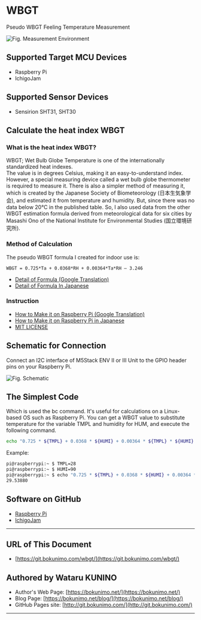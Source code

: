 # WBGT
Pseudo WBGT Feeling Temperature Measurement

![Fig. Measurement Environment](https://bokunimo.net/blog/wp-content/uploads/2024/07/wbgt2.png)

## Supported Target MCU Devices

- Raspberry Pi
- IchigoJam

## Supported Sensor Devices

- Sensirion SHT31, SHT30 

## Calculate the heat index WBGT

### What is the heat index WBGT?

WBGT; Wet Bulb Globe Temperature is one of the internationally standardized heat indexes.  
The value is in degrees Celsius, making it an easy-to-understand index. However, a special measuring device called a wet bulb globe thermometer is required to measure it.
There is also a simpler method of measuring it, which is created by the Japanese Society of Biometeorology (日本生気象学会), and estimated it from temperature and humidity. But, since there was no data below 20°C in the published table.
So, I also used data from the other WBGT estimation formula derived from meteorological data for six cities by Masashi Ono of the National Institute for Environmental Studies (国立環境研究所).

### Method of Calculation

The pseudo WBGT formula I created for indoor use is:

```
WBGT = 0.725*Ta + 0.0368*RH + 0.00364*Ta*RH – 3.246
```

- [Detail of Formula (Google Translation)](https://bokunimo-net.translate.goog/blog/ichigo-jam/29/?_x_tr_sl=auto&_x_tr_tl=en&_x_tr_hl=ja&_x_tr_pto=wapp)  
- [Detail of Formula In Japanese](https://bokunimo.net/blog/ichigo-jam/29/)  

### Instruction

- [How to Make it on Raspberry Pi (Google Translation)](https://bokunimo-net.translate.goog/blog/raspberry-pi/4721/?_x_tr_sl=auto&_x_tr_tl=en&_x_tr_hl=ja&_x_tr_pto=wapp)  
- [How to Make it on Raspberry Pi in Japanese](https://bokunimo.net/blog/raspberry-pi/4721/)  
- [MIT LICENSE](https://github.com/bokunimowakaru/wbgt/blob/master/LICENSE)  

## Schematic for Connection

Connect an I2C interface of M5Stack ENV II or III Unit to the GPIO header pins on your Raspberry Pi.  

![Fig. Schematic](https://bokunimo.net/blog/wp-content/uploads/2024/07/schema.jpg)

## The Simplest Code

Which is used the bc command. It's useful for calculations on a Linux-based OS such as Raspberry Pi.
You can get a WBGT value to substitute temperature for the variable TMPL and humidity for HUM, and execute the following command.

```bash
echo "0.725 * ${TMPL} + 0.0368 * ${HUMI} + 0.00364 * ${TMPL} * ${HUMI} - 3.246"|bc
```

Example:
```bash
pi@raspberrypi:~ $ TMPL=28
pi@raspberrypi:~ $ HUMI=90
pi@raspberrypi:~ $ echo "0.725 * ${TMPL} + 0.0368 * ${HUMI} + 0.00364 * ${TMPL} * ${HUMI} - 3.246"|bc
29.53880
```

## Software on GitHub

- [Raspberry Pi](https://github.com/bokunimowakaru/wbgt/blob/master/raspi)
- [IchigoJam](https://github.com/bokunimowakaru/wbgt/blob/master/ichigojam)

----------------------------------------------------------------

## URL of This Document

- [https://git.bokunimo.com/wbgt/](https://git.bokunimo.com/wbgt/)  


## Authored by Wataru KUNINO

- Author's Web Page: [https://bokunimo.net/](https://bokunimo.net/)
- Blog Page: [https://bokunimo.net/blog/](https://bokunimo.net/blog/)
- GitHub Pages site: [http://git.bokunimo.com/](http://git.bokunimo.com/)

----------------------------------------------------------------
